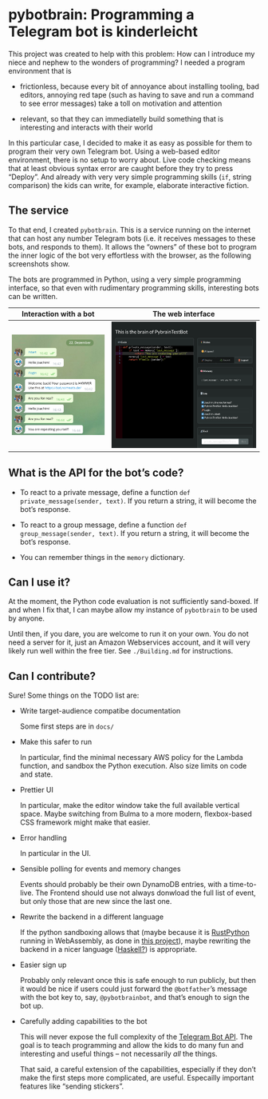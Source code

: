 # pybotbrain: Programming a Telegram bot is kinderleicht

This project was created to help with this problem: How can I introduce my
niece and nephew to the wonders of programming? I needed a program environment
that is

 * frictionless, because every bit of annoyance about installing tooling, bad
   editors, annoying red tape (such as having to save and run a command to see
   error messages) take a toll on motivation and attention

 * relevant, so that they can immediatelly build something that is interesting
   and interacts with their world

In this particular case, I decided to make it as easy as possible for them to
program their very own Telegram bot. Using a web-based editor environment,
there is no setup to worry about. Live code checking means that at least
obvious syntax error are caught before they try to press “Deploy”. And already
with very very simple programming skills (`if`, string comparison) the kids can
write, for example, elaborate interactive fiction.

## The service

To that end, I created `pybotbrain`. This is a service running on the internet
that can host any number Telegram bots (i.e. it receives messages to these bots, and responds to them). It allows the “owners” of these bot to program the inner logic of the bot very effortless with the browser, as the following screenshots show.

The bots are programmed in Python, using a very simple programming interface, so that even with rudimentary programming skills, interesting bots can be written.

Interaction with a bot                                        | The web interface
:------------------------------------------------------------:|:--------------------------------------------------------:
![Interaction with a telegram bot](screenshot-telegram.png)   | ![The corresponding control panel](screenshot-admin.png)

## What is the API for the bot’s code?

 * To react to a private message, define a function `def private_message(sender,
   text)`. If you return a string, it will become the bot’s response.

 * To react to a group message, define a function `def group_message(sender,
   text)`. If you return a string, it will become the bot’s response.

 * You can remember things in the `memory` dictionary.

## Can I use it?

At the moment, the Python code evaluation is not sufficiently sand-boxed. If
and when I fix that, I can maybe allow my instance of `pybotbrain` to be used
by anyone.

Until then, if you dare, you are welcome to run it on your own. You do not need
a server for it, just an Amazon Webservices account, and it will very likely
run well within the free tier. See `./Building.md` for instructions.

## Can I contribute?

Sure! Some things on the TODO list are:

 * Write target-audience compatibe documentation

   Some first steps are in `docs/`

 * Make this safer to run

   In particular, find the minimal necessary AWS policy for the Lambda
   function, and sandbox the Python execution. Also size limits on code and state.

 * Prettier UI

   In particular, make the editor window take the full available vertical
   space. Maybe switching from Bulma to a more modern, flexbox-based CSS
   framework might make that easier.

 * Error handling

   In particular in the UI.

 * Sensible polling for events and memory changes

   Events should probably be their own DynamoDB entries, with a time-to-live.
   The Frontend should use not always donwload the full list of event, but only
   those that are new since the last one.

 * Rewrite the backend in a different language

   If the python sandboxing allows that (maybe because it is
   [RustPython](https://github.com/RustPython/RustPython) running in
   WebAssembly, as done in [this
   project](https://github.com/robot-rumble/logic/)), maybe rewriting the
   backend in a nicer language
   ([Haskell?](https://github.com/robot-rumble/logic/)) is appropriate.

 * Easier sign up

   Probably only relevant once this is safe enough to run publicly, but then it
   would be nice if users could just forward the `@botfather`’s message with
   the bot key to, say, `@pybotbrainbot`, and that’s enough to sign the bot up.

 * Carefully adding capabilities to the bot

   This will never expose the full complexity of the [Telegram Bot
   API](https://core.telegram.org/bots/api). The goal is to teach programming
   and allow the kids to do many fun and interesting and useful things – not
   necessarily _all_ the things.

   That said, a careful extension of the capabilities, especially if they don’t
   make the first steps more complicated, are useful. Especailly important
   features like “sending stickers”.

